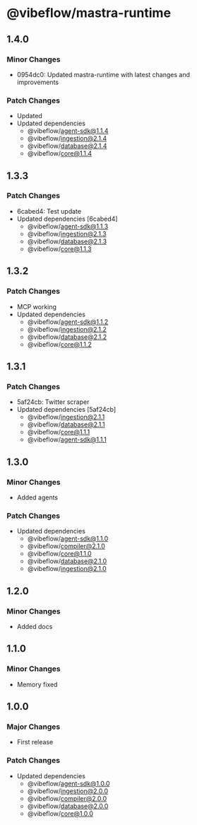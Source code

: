 # @vibeflow/mastra-runtime

## 1.4.0

### Minor Changes

- 0954dc0: Updated mastra-runtime with latest changes and improvements

### Patch Changes

- Updated
- Updated dependencies
  - @vibeflow/agent-sdk@1.1.4
  - @vibeflow/ingestion@2.1.4
  - @vibeflow/database@2.1.4
  - @vibeflow/core@1.1.4

## 1.3.3

### Patch Changes

- 6cabed4: Test update
- Updated dependencies [6cabed4]
  - @vibeflow/agent-sdk@1.1.3
  - @vibeflow/ingestion@2.1.3
  - @vibeflow/database@2.1.3
  - @vibeflow/core@1.1.3

## 1.3.2

### Patch Changes

- MCP working
- Updated dependencies
  - @vibeflow/agent-sdk@1.1.2
  - @vibeflow/ingestion@2.1.2
  - @vibeflow/database@2.1.2
  - @vibeflow/core@1.1.2

## 1.3.1

### Patch Changes

- 5af24cb: Twitter scraper
- Updated dependencies [5af24cb]
  - @vibeflow/ingestion@2.1.1
  - @vibeflow/database@2.1.1
  - @vibeflow/core@1.1.1
  - @vibeflow/agent-sdk@1.1.1

## 1.3.0

### Minor Changes

- Added agents

### Patch Changes

- Updated dependencies
  - @vibeflow/agent-sdk@1.1.0
  - @vibeflow/compiler@2.1.0
  - @vibeflow/core@1.1.0
  - @vibeflow/database@2.1.0
  - @vibeflow/ingestion@2.1.0

## 1.2.0

### Minor Changes

- Added docs

## 1.1.0

### Minor Changes

- Memory fixed

## 1.0.0

### Major Changes

- First release

### Patch Changes

- Updated dependencies
  - @vibeflow/agent-sdk@1.0.0
  - @vibeflow/ingestion@2.0.0
  - @vibeflow/compiler@2.0.0
  - @vibeflow/database@2.0.0
  - @vibeflow/core@1.0.0
